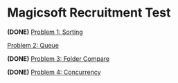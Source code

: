 # Magicsoft Recruitment Test

**(DONE)** [Problem 1: Sorting ](https://github.com/galihrivanto/recruitment/tree/master/sorting)

[Problem 2: Queue](https://github.com/galihrivanto/recruitment/tree/master/queue)

**(DONE)** [Problem 3: Folder Compare](https://github.com/galihrivanto/recruitment/tree/master/compare)

**(DONE)** [Problem 4: Concurrency](https://github.com/galihrivanto/recruitment/tree/master/concurrency)
